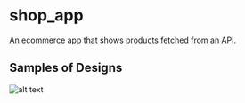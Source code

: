 # shop_app

An ecommerce app that shows products fetched from an API.

## Samples of Designs
![alt text](https://github.com/[ahmed-ghandour]/[shop_app]/blob/[master]/samples/1.png?raw=true)
